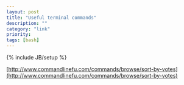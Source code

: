 ```yaml
---
layout: post
title: "Useful terminal commands"
description: ""
category: "link"
priority: 
tags: [bash]
---
```

{% include JB/setup %}

[http://www.commandlinefu.com/commands/browse/sort-by-votes](http://www.commandlinefu.com/commands/browse/sort-by-votes)
